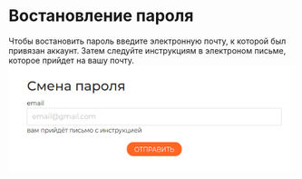 # Востановление пароля
Чтобы востановить пароль введите электронную почту, к которой был привязан аккаунт.
Затем следуйте инструкциям в электроном письме, которое прийдет на вашу почту.
![reg image](../public/recover.png)

